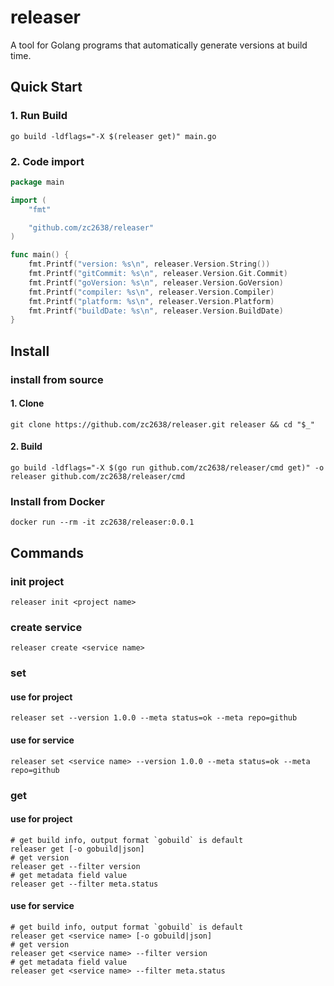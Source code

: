 # releaser

A tool for Golang programs that automatically generate versions at build time.

## Quick Start

### 1. Run Build

```shell
go build -ldflags="-X $(releaser get)" main.go
```

### 2. Code import

```go
package main

import (
	"fmt"

	"github.com/zc2638/releaser"
)

func main() {
	fmt.Printf("version: %s\n", releaser.Version.String())
	fmt.Printf("gitCommit: %s\n", releaser.Version.Git.Commit)
	fmt.Printf("goVersion: %s\n", releaser.Version.GoVersion)
	fmt.Printf("compiler: %s\n", releaser.Version.Compiler)
	fmt.Printf("platform: %s\n", releaser.Version.Platform)
	fmt.Printf("buildDate: %s\n", releaser.Version.BuildDate)
}
```

## Install
### install from source
#### 1. Clone
```shell
git clone https://github.com/zc2638/releaser.git releaser && cd "$_"
```
#### 2. Build
```shell
go build -ldflags="-X $(go run github.com/zc2638/releaser/cmd get)" -o releaser github.com/zc2638/releaser/cmd
```
### Install from Docker
```shell
docker run --rm -it zc2638/releaser:0.0.1 
```

## Commands

### init project

```shell
releaser init <project name>
```

### create service

```shell
releaser create <service name>
```

### set

#### use for project

```shell
releaser set --version 1.0.0 --meta status=ok --meta repo=github
```

#### use for service

```shell
releaser set <service name> --version 1.0.0 --meta status=ok --meta repo=github
```

### get

#### use for project

```shell
# get build info, output format `gobuild` is default
releaser get [-o gobuild|json]
# get version
releaser get --filter version
# get metadata field value
releaser get --filter meta.status
```

#### use for service

```shell
# get build info, output format `gobuild` is default
releaser get <service name> [-o gobuild|json]
# get version
releaser get <service name> --filter version
# get metadata field value
releaser get <service name> --filter meta.status
```

